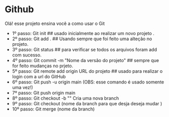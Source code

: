 # Github 

Olá! esse projeto ensina você a como usar o Git


- 1º passo:     Git init  ## usado inicialmente ao realizar um novo projeto .
- 2º passo:     Git add . ## Usando sempre que foi feito uma alteção no projeto.
- 3º passo:     Git status ## para verificar se todos os arquivos foram add com sucesso.
- 4º passo:     Git commit -m "Nome da versão do projeto" ## sempre que for feito mudanças no prjeto.
- 5º passo:     Git remote add origin URL do projeto ## usado para realizar o login com a url do GitHub
- 6º passo:     Git push -u origin main (OBS: esse comando é usado somente uma vez!) 
- 7º passo:     Git push origin main 
- 8º passo:     Git checkout -b "" Cria uma nova branch
- 9º passo:     Git checkout (nome da branch para que desja deseja mudar )
- 10º passo:    Git merge (nome da branch)


